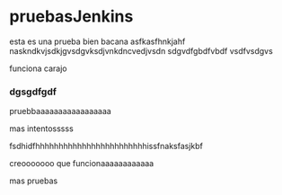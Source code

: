 # pruebasJenkins

esta es una prueba bien bacana asfkasfhnkjahf
naskndkvjsdkjgvsdgvksdjvnkdncvedjvsdn
sdgvdfgbdfvbdf
vsdfvsdgvs


funciona carajo
### dgsgdfgdf


pruebbaaaaaaaaaaaaaaaaa

mas intentosssss

fsdhidfhhhhhhhhhhhhhhhhhhhhhhhhissfnaksfasjkbf


creooooooo que funcionaaaaaaaaaaaa


mas pruebas
